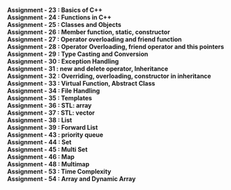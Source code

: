 <b>Assignment - 23 :  Basics of C++</b><br>
<b>Assignment - 24 :  Functions in C++</b><br>
<b>Assignment - 25 :  Classes and Objects</b><br>
<b>Assignment - 26 :  Member function, static, constructor</b><br>
<b>Assignment - 27 :  Operator overloading and friend function</b><br>
<b>Assignment - 28 :  Operator Overloading, friend operator and this pointers</b><br>
<b>Assignment - 29 :  Type Casting and Conversion</b><br>
<b>Assignment - 30 :  Exception Handling</b><br>
<b>Assignment - 31 :  new and delete operator, Inheritance</b><br>
<b>Assignment - 32 :  Overriding, overloading, constructor in inheritance</b><br>
<b>Assignment - 33 :  Virtual Function, Abstract Class</b><br>
<b>Assignment - 34 :  File Handling</b><br>
<b>Assignment - 35 :  Templates</b><br>
<b>Assignment - 36 :  STL: array</b><br>
<b>Assignment - 37 :  STL: vector</b><br>
<b>Assignment - 38 :  List</b><br>
<b>Assignment - 39 :  Forward List</b><br>
<b>Assignment - 43 :  priority queue</b><br>
<b>Assignment - 44 :  Set</b><br>
<b>Assignment - 45 :  Multi Set</b><br>
<b>Assignment - 46 :  Map</b><br>
<b>Assignment - 48 :  Multimap</b><br>
<b>Assignment - 53 :  Time Complexity</b><br>
<b>Assignment - 54 :  Array and Dynamic Array</b><br>

